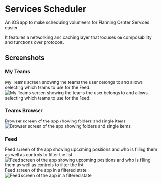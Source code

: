 # Services Scheduler

An iOS app to make scheduling volunteers for Planning Center Services easier.

It features a networking and caching layer that focuses on composability and functions over protocols.

## Screenshots
### My Teams
My Teams screen showing the teams the user belongs to and allows selecting which teams to use for the Feed.
![My Teams screen showing the teams the user belongs to and allows selecting which teams to use for the Feed.](Screenshots/myTeams.png)
### Teams Browser
Browser screen of the app showing folders and single items
![Browser screen of the app showing folders and single items](Screenshots/browser.png)
### Feed
Feed screen of the app showing upcoming positions and who is filling them as well as controls to filter the list
![Feed screen of the app showing upcoming positions and who is filling them as well as controls to filter the list](Screenshots/fullFeed.png)
Feed screen of the app in a filtered state
![Feed screen of the app in a filtered state](Screenshots/filteredFeed.png)
